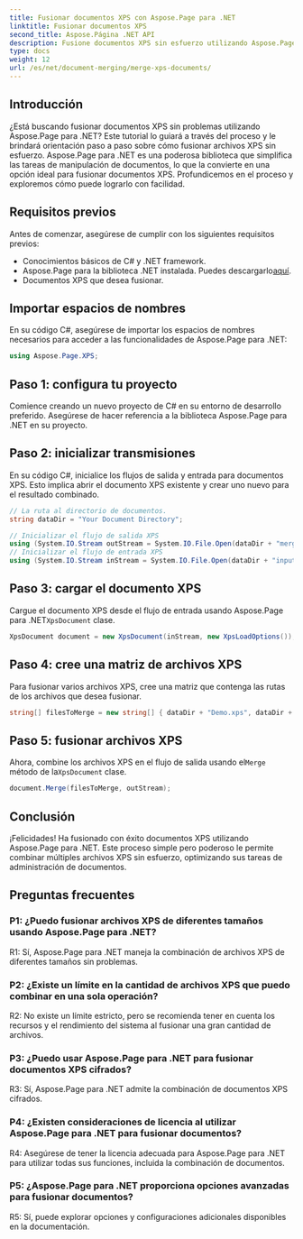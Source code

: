 ```yaml
---
title: Fusionar documentos XPS con Aspose.Page para .NET
linktitle: Fusionar documentos XPS
second_title: Aspose.Página .NET API
description: Fusione documentos XPS sin esfuerzo utilizando Aspose.Page para .NET. Siga nuestra guía paso a paso para una gestión de documentos perfecta.
type: docs
weight: 12
url: /es/net/document-merging/merge-xps-documents/
---
```

## Introducción

¿Está buscando fusionar documentos XPS sin problemas utilizando Aspose.Page para .NET? Este tutorial lo guiará a través del proceso y le brindará orientación paso a paso sobre cómo fusionar archivos XPS sin esfuerzo. Aspose.Page para .NET es una poderosa biblioteca que simplifica las tareas de manipulación de documentos, lo que la convierte en una opción ideal para fusionar documentos XPS. Profundicemos en el proceso y exploremos cómo puede lograrlo con facilidad.

## Requisitos previos

Antes de comenzar, asegúrese de cumplir con los siguientes requisitos previos:

- Conocimientos básicos de C# y .NET framework.
-  Aspose.Page para la biblioteca .NET instalada. Puedes descargarlo[aquí](https://releases.aspose.com/page/net/).
- Documentos XPS que desea fusionar.

## Importar espacios de nombres

En su código C#, asegúrese de importar los espacios de nombres necesarios para acceder a las funcionalidades de Aspose.Page para .NET:

```csharp
using Aspose.Page.XPS;
```

## Paso 1: configura tu proyecto

Comience creando un nuevo proyecto de C# en su entorno de desarrollo preferido. Asegúrese de hacer referencia a la biblioteca Aspose.Page para .NET en su proyecto.

## Paso 2: inicializar transmisiones

En su código C#, inicialice los flujos de salida y entrada para documentos XPS. Esto implica abrir el documento XPS existente y crear uno nuevo para el resultado combinado.

```csharp
// La ruta al directorio de documentos.
string dataDir = "Your Document Directory";

// Inicializar el flujo de salida XPS
using (System.IO.Stream outStream = System.IO.File.Open(dataDir + "mergedXPSfiles.xps", System.IO.FileMode.OpenOrCreate, System.IO.FileAccess.Write))
// Inicializar el flujo de entrada XPS
using (System.IO.Stream inStream = System.IO.File.Open(dataDir + "input.xps", System.IO.FileMode.Open))
```

## Paso 3: cargar el documento XPS

 Cargue el documento XPS desde el flujo de entrada usando Aspose.Page para .NET`XpsDocument` clase.

```csharp
XpsDocument document = new XpsDocument(inStream, new XpsLoadOptions());
```

## Paso 4: cree una matriz de archivos XPS

Para fusionar varios archivos XPS, cree una matriz que contenga las rutas de los archivos que desea fusionar.

```csharp
string[] filesToMerge = new string[] { dataDir + "Demo.xps", dataDir + "sample.xps" };
```

## Paso 5: fusionar archivos XPS

 Ahora, combine los archivos XPS en el flujo de salida usando el`Merge` método de la`XpsDocument` clase.

```csharp
document.Merge(filesToMerge, outStream);
```

## Conclusión

¡Felicidades! Ha fusionado con éxito documentos XPS utilizando Aspose.Page para .NET. Este proceso simple pero poderoso le permite combinar múltiples archivos XPS sin esfuerzo, optimizando sus tareas de administración de documentos.

## Preguntas frecuentes

### P1: ¿Puedo fusionar archivos XPS de diferentes tamaños usando Aspose.Page para .NET?

R1: Sí, Aspose.Page para .NET maneja la combinación de archivos XPS de diferentes tamaños sin problemas.

### P2: ¿Existe un límite en la cantidad de archivos XPS que puedo combinar en una sola operación?

R2: No existe un límite estricto, pero se recomienda tener en cuenta los recursos y el rendimiento del sistema al fusionar una gran cantidad de archivos.

### P3: ¿Puedo usar Aspose.Page para .NET para fusionar documentos XPS cifrados?

R3: Sí, Aspose.Page para .NET admite la combinación de documentos XPS cifrados.

### P4: ¿Existen consideraciones de licencia al utilizar Aspose.Page para .NET para fusionar documentos?

R4: Asegúrese de tener la licencia adecuada para Aspose.Page para .NET para utilizar todas sus funciones, incluida la combinación de documentos.

### P5: ¿Aspose.Page para .NET proporciona opciones avanzadas para fusionar documentos?

R5: Sí, puede explorar opciones y configuraciones adicionales disponibles en la documentación.